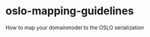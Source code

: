 oslo-mapping-guidelines
=======================

How to map your domainmodel to the OSLO serialization
